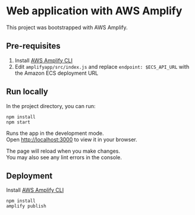 # Web application with AWS Amplify

This project was bootstrapped with AWS Amplify. 

## Pre-requisites

1. Install [AWS Amplify CLI](https://docs.amplify.aws/cli/start/install/)
2. Edit `amplifyapp/src/index.js` and replace `endpoint: $ECS_API_URL` with the Amazon ECS deployment URL

## Run locally

In the project directory, you can run:

```console
npm install
npm start
```

Runs the app in the development mode.\
Open [http://localhost:3000](http://localhost:3000) to view it in your browser.

The page will reload when you make changes.\
You may also see any lint errors in the console.


## Deployment

Install [AWS Amplify CLI](https://docs.amplify.aws/cli/start/install/)

```console
npm install
amplify publish
```
